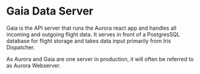 # Gaia Data Server
Gaia is the API server that runs the Aurora react app and handles all
incoming and outgoing flight data. It serves in front of a PostgresSQL
database for flight storage and takes data input primarily from Iris
Dispatcher.

As Aurora and Gaia are one server in production, it will often be referred to
as Aurora Webserver.